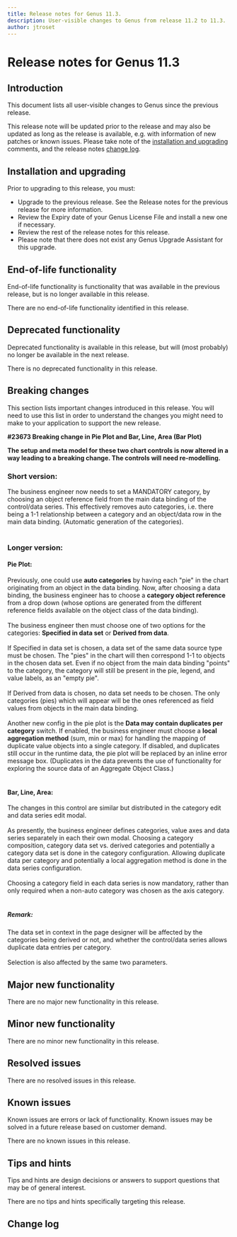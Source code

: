 ```yaml
---
title: Release notes for Genus 11.3.
description: User-visible changes to Genus from release 11.2 to 11.3.
author: jtroset
---
```


# Release notes for Genus 11.3

## Introduction

This document lists all user-visible changes to Genus since the previous release.

This release note will be updated prior to the release and may also be updated as long as the release is available, e.g. with information of new patches or known issues. Please take note of the [installation and upgrading](#installation-and-upgrading) comments, and the release notes [change log](#change-log).

## Installation and upgrading

Prior to upgrading to this release, you must:

- Upgrade to the previous release. See the Release notes for the previous release for more information.
- Review the Expiry date of your Genus License File and install a new one if necessary.
- Review the rest of the release notes for this release.
- Please note that there does not exist any Genus Upgrade Assistant for this upgrade.

<!--rntype01-start INSTALLATION / UPGRADE. DO NOT CHANGE THESE TAGS. ANY CHANGES BELOW WILL BE OVERWRITTEN.-->

<!--rntype01-end   INSTALLATION / UPGRADE. DO NOT CHANGE THESE TAGS. ANY CHANGES ABOVE WILL BE OVERWRITTEN.-->
<!-- release note type 2 is missing. That's ok.-->

## End-of-life functionality

End-of-life functionality is functionality that was available in the previous release, but is no longer available in this release.
<!--rntype03-start END-OF-LIFE. DO NOT CHANGE THESE TAGS. ANY CHANGES BELOW WILL BE OVERWRITTEN.-->
There are no end-of-life functionality identified in this release.
<!--rntype03-end   END-OF-LIFE. DO NOT CHANGE THESE TAGS. ANY CHANGES ABOVE WILL BE OVERWRITTEN.-->
## Deprecated functionality

Deprecated functionality is available in this release, but will (most probably) no longer be available in the next release.
<!--rntype04-start DEPRECATED. DO NOT CHANGE THESE TAGS. ANY CHANGES BELOW WILL BE OVERWRITTEN.-->
There is no deprecated functionality in this release.
<!--rntype04-end   DEPRECATED. DO NOT CHANGE THESE TAGS. ANY CHANGES ABOVE WILL BE OVERWRITTEN.-->
## Breaking changes

This section lists important changes introduced in this release. You will need to use this list in order to understand the changes you might need to make to your application to support the new release.
<!--rntype05-start BREAKING. DO NOT CHANGE THESE TAGS. ANY CHANGES BELOW WILL BE OVERWRITTEN.-->
<!--ID b56a108e-9757-4a41-a1bd-568e2db28ef1 -->
**#23673 Breaking change in Pie Plot and Bar, Line, Area (Bar Plot)**

<b>The setup and meta model for these two chart controls is now altered in a way leading to a breaking change. The controls will need re-modelling. </b>
 
<h3>Short version:</h3>
The business engineer now needs to set a MANDATORY category, by choosing an object reference field from the main data binding of the control/data series. This effectively removes auto categories, i.e. there being a 1-1 relationship between a category and an object/data row in the main data binding. (Automatic generation of the categories). 
<br/>
<br/>
<h3>Longer version:</h3>
<h4>Pie Plot:</h4>
Previously, one could use <b>auto categories</b> by having each "pie" in the chart originating from an object in the data binding. Now, after choosing a data binding, the business engineer has to choose a <b>category object reference</b> from a drop down (whose options are generated from the different reference fields available on the object class of the data binding).
<br/>
<br/>
The business engineer then must choose one of two options for the categories: <b>Specified in data set</b> or <b>Derived from data</b>. 
<br/>
<br/>
If Specified in data set is chosen, a data set of the same data source type must be chosen. The "pies" in the chart will then correspond 1-1 to objects in the chosen data set. Even if no object from the main data binding "points" to the category, the category will still be present in the pie, legend, and value labels, as an "empty pie".
<br/>
<br/>
If Derived from data is chosen, no data set needs to be chosen. The only categories (pies) which will appear will be the ones referenced as field values from objects in the main data binding. 
<br/>
<br/>
Another new config in the pie plot is the <b>Data may contain duplicates per category</b> switch. If enabled, the business engineer must choose a <b>local aggregation method</b> (sum, min or max) for handling the mapping of duplicate value objects into a single category. If disabled, and duplicates still occur in the runtime data, the pie plot will be replaced by an inline error message box. (Duplicates in the data prevents the use of functionality for exploring the source data of an Aggregate Object Class.)
<br/>
<br/>
<h4>Bar, Line, Area:</h4>
The changes in this control are similar but distributed in the category edit and data series edit modal. 
<br/>
<br/>
As presently, the business engineer defines categories, value axes and data series separately in each their own modal. Choosing a category composition, category data set vs. derived categories and potentially a category data set is done in the category configuration. Allowing duplicate data per category and potentially a local aggregation method is done in the data series configuration. 
<br/>
<br/>
Choosing a category field in each data series is now mandatory, rather than only required when a non-auto category was chosen as the axis category.
<br/>
<br/>
<h5>Remark:</h5>
The data set in context in the page designer will be affected by the categories being derived or not, and whether the control/data series allows duplicate data entries per category. 
<br/>
<br/>
Selection is also affected by the same two parameters.

<!--rntype05-end   BREAKING. DO NOT CHANGE THESE TAGS. ANY CHANGES ABOVE WILL BE OVERWRITTEN.-->
## Major new functionality
<!--rntype06-start MAJOR. DO NOT CHANGE THESE TAGS. ANY CHANGES BELOW WILL BE OVERWRITTEN.-->
There are no major new functionality in this release.
<!--rntype06-end   MAJOR. DO NOT CHANGE THESE TAGS. ANY CHANGES ABOVE WILL BE OVERWRITTEN.-->
## Minor new functionality
<!--rntype07-start MINOR. DO NOT CHANGE THESE TAGS. ANY CHANGES BELOW WILL BE OVERWRITTEN.-->
There are no minor new functionality in this release.
<!--rntype07-end   MINOR. DO NOT CHANGE THESE TAGS. ANY CHANGES ABOVE WILL BE OVERWRITTEN.-->
## Resolved issues
<!--rntype08-start RESOLVED ISSUES. DO NOT CHANGE THESE TAGS. ANY CHANGES BELOW WILL BE OVERWRITTEN.-->
There are no resolved issues in this release.
<!--rntype08-end   RESOLVED ISSUES. DO NOT CHANGE THESE TAGS. ANY CHANGES ABOVE WILL BE OVERWRITTEN.-->
## Known issues

Known issues are errors or lack of functionality. Known issues may be solved in a future release based on customer demand.
<!--rntype09-start KNOWN ISSUES. DO NOT CHANGE THESE TAGS. ANY CHANGES BELOW WILL BE OVERWRITTEN.-->
There are no known issues in this release.
<!--rntype09-end   KNOWN ISSUES. DO NOT CHANGE THESE TAGS. ANY CHANGES ABOVE WILL BE OVERWRITTEN.-->
## Tips and hints

Tips and hints are design decisions or answers to support questions that may be of general interest.

There are no tips and hints specifically targeting this release.

## Change log
<!--changelog CHANGELOG. DO NOT CHANGE THIS TAG. ANY CHANGES BELOW WILL BE DELETED.-->
